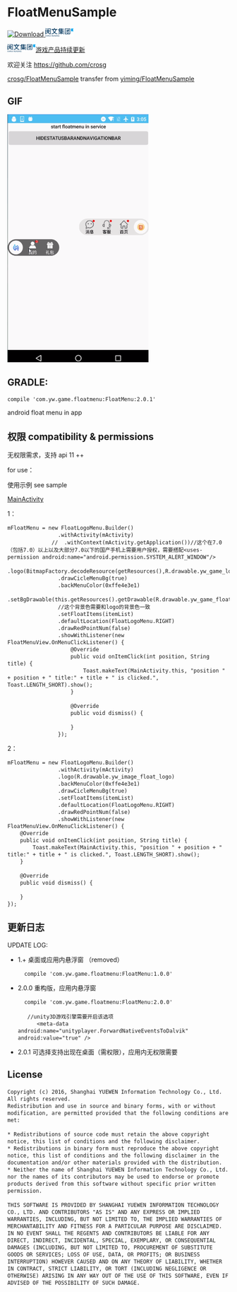 # FloatMenuSample

[ ![Download](https://api.bintray.com/packages/fanofdemo/maven/FloatMenu/images/download.svg) ](https://bintray.com/fanofdemo/maven/FloatMenu/_latestVersion)[<img src="picture/chinareadlogo.png" width="64" />](http://www.yuewen.com/)


[<img src="picture/chinareadlogo.png" width="64" />游戏产品持续更新](http://xs.qidian.com/Home/Pc/Index/index)

欢迎关注 [https://github.com/crosg ](https://github.com/crosg)	

[crosg/FloatMenuSample](https://github.com/crosg/FloatMenuSample)
transfer from [yiming/FloatMenuSample](https://github.com/fanOfDemo/FloatMenuSample)


 
## GIF
<img src="picture/floatmenu2.gif" width="320" />
	

##  GRADLE:

	compile 'com.yw.game.floatmenu:FloatMenu:2.0.1'


android float menu in app 

## 权限 compatibility & permissions 

 无权限需求，支持 api 11 ++


for use：

	

使用示例
see sample 

[MainActivity](https://github.com/fanOfDemo/FloatMenuSample/blob/master/FloatMenuDemo/src/main/java/com/yw/game/floatmenu/demo/MainActivity.java)


1：

    mFloatMenu = new FloatLogoMenu.Builder()
                    .withActivity(mActivity)
                  //  .withContext(mActivity.getApplication())//这个在7.0（包括7.0）以上以及大部分7.0以下的国产手机上需要用户授权，需要搭配<uses-permission android:name="android.permission.SYSTEM_ALERT_WINDOW"/>
                    .logo(BitmapFactory.decodeResource(getResources(),R.drawable.yw_game_logo))
                    .drawCicleMenuBg(true)
                    .backMenuColor(0xffe4e3e1)
                    .setBgDrawable(this.getResources().getDrawable(R.drawable.yw_game_float_menu_bg))
                    //这个背景色需要和logo的背景色一致
                    .setFloatItems(itemList)
                    .defaultLocation(FloatLogoMenu.RIGHT)
                    .drawRedPointNum(false)
                    .showWithListener(new FloatMenuView.OnMenuClickListener() {
                        @Override
                        public void onItemClick(int position, String title) {
                            Toast.makeText(MainActivity.this, "position " + position + " title:" + title + " is clicked.", Toast.LENGTH_SHORT).show();
                        }

                        @Override
                        public void dismiss() {

                        }
                    });


2：

    mFloatMenu = new FloatLogoMenu.Builder()
            		.withActivity(mActivity)
                    .logo(R.drawable.yw_image_float_logo)
                    .backMenuColor(0xffe4e3e1)
                    .drawCicleMenuBg(true)
                    .setFloatItems(itemList)
                    .defaultLocation(FloatLogoMenu.RIGHT)
                    .drawRedPointNum(false)
                    .showWithListener(new FloatMenuView.OnMenuClickListener() {
        @Override
        public void onItemClick(int position, String title) {
            Toast.makeText(MainActivity.this, "position " + position + " title:" + title + " is clicked.", Toast.LENGTH_SHORT).show();
        }

        @Override
        public void dismiss() {

        }
    });




## 更新日志
UPDATE LOG:
	
* 1.+ 桌面或应用内悬浮窗 （removed）

		compile 'com.yw.game.floatmenu:FloatMenu:1.0.0'


* 2.0.0 重构版，应用内悬浮窗

		compile 'com.yw.game.floatmenu:FloatMenu:2.0.0'

		 //unity3D游戏引擎需要开启该选项
            <meta-data android:name="unityplayer.ForwardNativeEventsToDalvik" android:value="true" />


* 2.0.1 可选择支持出现在桌面（需权限），应用内无权限需要




## License

	
	Copyright (c) 2016, Shanghai YUEWEN Information Technology Co., Ltd. 
	All rights reserved.
	Redistribution and use in source and binary forms, with or without modification, are permitted provided that the following conditions are met:
	
	* Redistributions of source code must retain the above copyright notice, this list of conditions and the following disclaimer.
	* Redistributions in binary form must reproduce the above copyright notice, this list of conditions and the following disclaimer in the documentation and/or other materials provided with the distribution.
	* Neither the name of Shanghai YUEWEN Information Technology Co., Ltd. nor the names of its contributors may be used to endorse or promote products derived from this software without specific prior written permission.
	
	THIS SOFTWARE IS PROVIDED BY SHANGHAI YUEWEN INFORMATION TECHNOLOGY CO., LTD. AND CONTRIBUTORS "AS IS" AND ANY EXPRESS OR IMPLIED WARRANTIES, INCLUDING, BUT NOT LIMITED TO, THE IMPLIED WARRANTIES OF MERCHANTABILITY AND FITNESS FOR A PARTICULAR PURPOSE ARE DISCLAIMED. IN NO EVENT SHALL THE REGENTS AND CONTRIBUTORS BE LIABLE FOR ANY DIRECT, INDIRECT, INCIDENTAL, SPECIAL, EXEMPLARY, OR CONSEQUENTIAL DAMAGES (INCLUDING, BUT NOT LIMITED TO, PROCUREMENT OF SUBSTITUTE GOODS OR SERVICES; LOSS OF USE, DATA, OR PROFITS; OR BUSINESS INTERRUPTION) HOWEVER CAUSED AND ON ANY THEORY OF LIABILITY, WHETHER IN CONTRACT, STRICT LIABILITY, OR TORT (INCLUDING NEGLIGENCE OR OTHERWISE) ARISING IN ANY WAY OUT OF THE USE OF THIS SOFTWARE, EVEN IF ADVISED OF THE POSSIBILITY OF SUCH DAMAGE.




